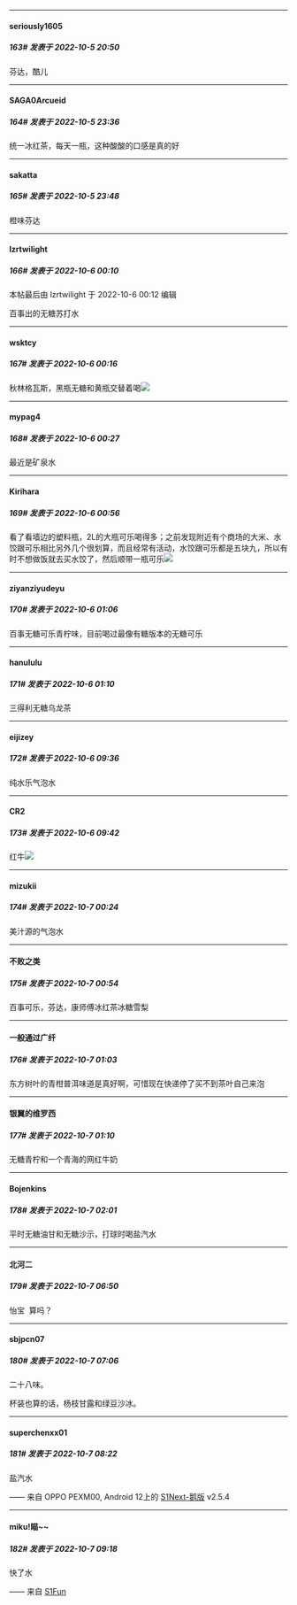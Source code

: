 

*****

####  seriously1605  
##### 163#       发表于 2022-10-5 20:50

芬达，酷儿



*****

####  SAGA0Arcueid  
##### 164#       发表于 2022-10-5 23:36

统一冰红茶，每天一瓶，这种酸酸的口感是真的好

*****

####  sakatta  
##### 165#       发表于 2022-10-5 23:48

橙味芬达

*****

####  lzrtwilight  
##### 166#       发表于 2022-10-6 00:10

 本帖最后由 lzrtwilight 于 2022-10-6 00:12 编辑 

百事出的无糖苏打水

*****

####  wsktcy  
##### 167#       发表于 2022-10-6 00:16

秋林格瓦斯，黑瓶无糖和黄瓶交替着喝<img src="https://static.saraba1st.com/image/smiley/face2017/057.png" referrerpolicy="no-referrer">

*****

####  mypag4  
##### 168#       发表于 2022-10-6 00:27

最近是矿泉水

*****

####  Kirihara  
##### 169#       发表于 2022-10-6 00:56

看了看墙边的塑料瓶，2L的大瓶可乐喝得多；之前发现附近有个商场的大米、水饺跟可乐相比另外几个很划算，而且经常有活动，水饺跟可乐都是五块九，所以有时不想做饭就去买水饺了，然后顺带一瓶可乐<img src="https://static.saraba1st.com/image/smiley/face2017/068.png" referrerpolicy="no-referrer">

*****

####  ziyanziyudeyu  
##### 170#       发表于 2022-10-6 01:06

百事无糖可乐青柠味，目前喝过最像有糖版本的无糖可乐

*****

####  hanululu  
##### 171#       发表于 2022-10-6 01:10

三得利无糖乌龙茶

*****

####  eijizey  
##### 172#       发表于 2022-10-6 09:36

纯水乐气泡水

*****

####  CR2  
##### 173#       发表于 2022-10-6 09:42

红牛<img src="https://static.saraba1st.com/image/smiley/face2017/003.png" referrerpolicy="no-referrer">



*****

####  mizukii  
##### 174#       发表于 2022-10-7 00:24

美汁源的气泡水



*****

####  不败之类  
##### 175#       发表于 2022-10-7 00:54

百事可乐，芬达，康师傅冰红茶冰糖雪梨



*****

####  一般通过广纤  
##### 176#       发表于 2022-10-7 01:03

东方树叶的青柑普洱味道是真好啊，可惜现在快递停了买不到茶叶自己来泡



*****

####  银翼的维罗西  
##### 177#       发表于 2022-10-7 01:10

无糖青柠和一个青海的网红牛奶



*****

####  Bojenkins  
##### 178#       发表于 2022-10-7 02:01

平时无糖油甘和无糖沙示，打球时喝盐汽水



*****

####  北河二  
##### 179#       发表于 2022-10-7 06:50

怡宝  算吗？



*****

####  sbjpcn07  
##### 180#       发表于 2022-10-7 07:06

二十八味。

杯装也算的话，杨枝甘露和绿豆沙冰。



*****

####  superchenxx01  
##### 181#       发表于 2022-10-7 08:22

盐汽水

—— 来自 OPPO PEXM00, Android 12上的 [S1Next-鹅版](https://github.com/ykrank/S1-Next/releases) v2.5.4



*****

####  miku!瞄~~  
##### 182#       发表于 2022-10-7 09:18

快了水

—— 来自 [S1Fun](https://s1fun.koalcat.com)

